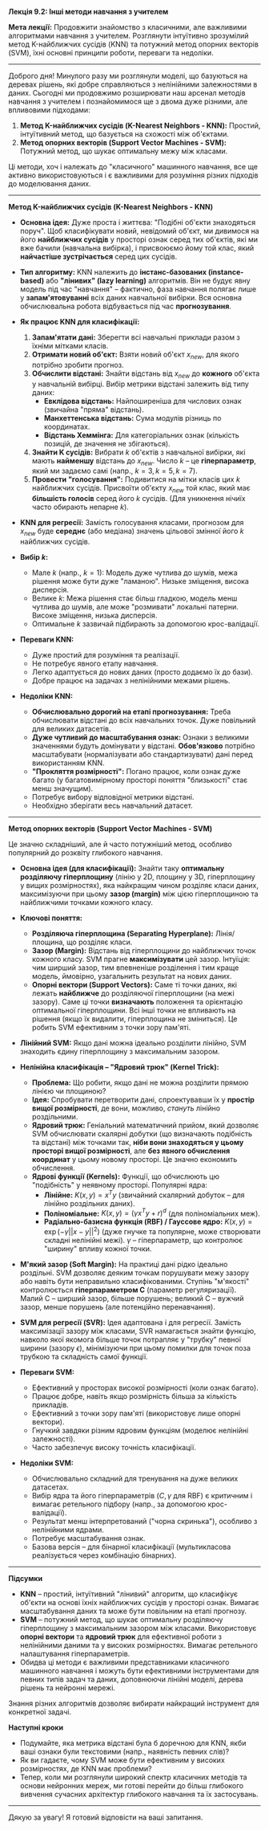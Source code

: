 **Лекція 9.2: Інші методи навчання з учителем**

**Мета лекції:** Продовжити знайомство з класичними, але важливими алгоритмами навчання з учителем. Розглянути інтуїтивно зрозумілий метод K-найближчих сусідів (KNN) та потужний метод опорних векторів (SVM), їхні основні принципи роботи, переваги та недоліки.

---

Доброго дня! Минулого разу ми розглянули моделі, що базуються на деревах рішень, які добре справляються з нелінійними залежностями в даних. Сьогодні ми продовжимо розширювати наш арсенал методів навчання з учителем і познайомимося ще з двома дуже різними, але впливовими підходами:

1.  **Метод K-найближчих сусідів (K-Nearest Neighbors - KNN):** Простий, інтуїтивний метод, що базується на схожості між об'єктами.
2.  **Метод опорних векторів (Support Vector Machines - SVM):** Потужний метод, що шукає оптимальну межу між класами.

Ці методи, хоч і належать до "класичного" машинного навчання, все ще активно використовуються і є важливими для розуміння різних підходів до моделювання даних.

---

**Метод K-найближчих сусідів (K-Nearest Neighbors - KNN)**

* **Основна ідея:** Дуже проста і життєва: "Подібні об'єкти знаходяться поруч". Щоб класифікувати новий, невідомий об'єкт, ми дивимося на його **найближчих сусідів** у просторі ознак серед тих об'єктів, які ми вже бачили (навчальна вибірка), і присвоюємо йому той клас, який **найчастіше зустрічається** серед цих сусідів.

* **Тип алгоритму:** KNN належить до **інстанс-базованих (instance-based)** або **"лінивих" (lazy learning)** алгоритмів. Він не будує явну модель під час "навчання" – фактично, фаза навчання полягає лише у **запам'ятовуванні** всіх даних навчальної вибірки. Вся основна обчислювальна робота відбувається під час **прогнозування**.

* **Як працює KNN для класифікації:**
    1.  **Запам'ятати дані:** Зберегти всі навчальні приклади разом з їхніми мітками класів.
    2.  **Отримати новий об'єкт:** Взяти новий об'єкт $x_{new}$, для якого потрібно зробити прогноз.
    3.  **Обчислити відстані:** Знайти відстань від $x_{new}$ до **кожного** об'єкта у навчальній вибірці. Вибір метрики відстані залежить від типу даних:
        * **Евклідова відстань:** Найпоширеніша для числових ознак (звичайна "пряма" відстань).
        * **Манхеттенська відстань:** Сума модулів різниць по координатах.
        * **Відстань Хеммінга:** Для категоріальних ознак (кількість позицій, де значення не збігаються).
    4.  **Знайти K сусідів:** Вибрати $k$ об'єктів з навчальної вибірки, які мають **найменшу** відстань до $x_{new}$. Число $k$ – це **гіперпараметр**, який ми задаємо самі (напр., $k=3, k=5, k=7$).
    5.  **Провести "голосування":** Подивитися на мітки класів цих $k$ найближчих сусідів. Присвоїти об'єкту $x_{new}$ той клас, який має **більшість голосів** серед його $k$ сусідів. (Для уникнення нічиїх часто обирають непарне $k$).

* **KNN для регресії:** Замість голосування класами, прогнозом для $x_{new}$ буде **середнє** (або медіана) значень цільової змінної його $k$ найближчих сусідів.

* **Вибір $k$:**
    * Мале $k$ (напр., $k=1$): Модель дуже чутлива до шумів, межа рішення може бути дуже "ламаною". Низьке зміщення, висока дисперсія.
    * Велике $k$: Межа рішення стає більш гладкою, модель менш чутлива до шумів, але може "розмивати" локальні патерни. Високе зміщення, низька дисперсія.
    * Оптимальне $k$ зазвичай підбирають за допомогою крос-валідації.

* **Переваги KNN:**
    * Дуже простий для розуміння та реалізації.
    * Не потребує явного етапу навчання.
    * Легко адаптується до нових даних (просто додаємо їх до бази).
    * Добре працює на задачах з нелінійними межами рішень.

* **Недоліки KNN:**
    * **Обчислювально дорогий на етапі прогнозування:** Треба обчислювати відстані до всіх навчальних точок. Дуже повільний для великих датасетів.
    * **Дуже чутливий до масштабування ознак:** Ознаки з великими значеннями будуть домінувати у відстані. **Обов'язково** потрібно масштабувати (нормалізувати або стандартизувати) дані перед використанням KNN.
    * **"Прокляття розмірності":** Погано працює, коли ознак дуже багато (у багатовимірному просторі поняття "близькості" стає менш значущим).
    * Потребує вибору відповідної метрики відстані.
    * Необхідно зберігати весь навчальний датасет.

---

**Метод опорних векторів (Support Vector Machines - SVM)**

Це значно складніший, але й часто потужніший метод, особливо популярний до розквіту глибокого навчання.

* **Основна ідея (для класифікації):** Знайти таку **оптимальну розділяючу гіперплощину** (лінію у 2D, площину у 3D, гіперплощину у вищих розмірностях), яка найкращим чином розділяє класи даних, максимізуючи при цьому **зазор (margin)** між цією гіперплощиною та найближчими точками кожного класу.

* **Ключові поняття:**
    * **Розділяюча гіперплощина (Separating Hyperplane):** Лінія/площина, що розділяє класи.
    * **Зазор (Margin):** Відстань від гіперплощини до найближчих точок кожного класу. SVM прагне **максимізувати** цей зазор. Інтуїція: чим ширший зазор, тим впевненіше розділення і тим краще модель, ймовірно, узагальнить результат на нових даних.
    * **Опорні вектори (Support Vectors):** Саме ті точки даних, які лежать **найближче** до розділяючої гіперплощини (на межі зазору). Саме ці точки **визначають** положення та орієнтацію оптимальної гіперплощини. Всі інші точки не впливають на рішення (якщо їх видалити, гіперплощина не зміниться). Це робить SVM ефективним з точки зору пам'яті.

* **Лінійний SVM:** Якщо дані можна ідеально розділити лінійно, SVM знаходить єдину гіперплощину з максимальним зазором.

* **Нелінійна класифікація – "Ядровий трюк" (Kernel Trick):**
    * **Проблема:** Що робити, якщо дані не можна розділити прямою лінією чи площиною?
    * **Ідея:** Спробувати перетворити дані, спроектувавши їх у **простір вищої розмірності**, де вони, можливо, *стануть* лінійно роздільними.
    * **Ядровий трюк:** Геніальний математичний прийом, який дозволяє SVM обчислювати скалярні добутки (що визначають подібність та відстані) між точками так, **ніби вони знаходяться у цьому просторі вищої розмірності**, але **без явного обчислення координат** у цьому новому просторі. Це значно економить обчислення.
    * **Ядрові функції (Kernels):** Функції, що обчислюють цю "подібність" у неявному просторі. Популярні ядра:
        * **Лінійне:** $K(x, y) = x^T y$ (звичайний скалярний добуток – для лінійно роздільних даних).
        * **Поліноміальне:** $K(x, y) = (\gamma x^T y + r)^d$ (для поліноміальних меж).
        * **Радіально-базисна функція (RBF) / Гауссове ядро:** $K(x, y) = \exp(-\gamma ||x - y||^2)$ (дуже гнучке та популярне, може створювати складні нелінійні межі). $\gamma$ – гіперпараметр, що контролює "ширину" впливу кожної точки.

* **М'який зазор (Soft Margin):** На практиці дані рідко ідеально роздільні. SVM дозволяє деяким точкам порушувати межу зазору або навіть бути неправильно класифікованими. Ступінь "м'якості" контролюється **гіперпараметром C** (параметр регуляризації). Малий C – ширший зазор, більше порушень; великий C – вужчий зазор, менше порушень (але потенційно перенавчання).

* **SVM для регресії (SVR):** Ідея адаптована і для регресії. Замість максимізації зазору між класами, SVR намагається знайти функцію, навколо якої якомога більше точок потрапляє у "трубку" певної ширини (зазору $\epsilon$), мінімізуючи при цьому помилки для точок поза трубкою та складність самої функції.

* **Переваги SVM:**
    * Ефективний у просторах високої розмірності (коли ознак багато).
    * Працює добре, навіть якщо розмірність більша за кількість прикладів.
    * Ефективний з точки зору пам'яті (використовує лише опорні вектори).
    * Гнучкий завдяки різним ядровим функціям (моделює нелінійні залежності).
    * Часто забезпечує високу точність класифікації.

* **Недоліки SVM:**
    * Обчислювально складний для тренування на дуже великих датасетах.
    * Вибір ядра та його гіперпараметрів ($C, \gamma$ для RBF) є критичним і вимагає ретельного підбору (напр., за допомогою крос-валідації).
    * Результат менш інтерпретований ("чорна скринька"), особливо з нелінійними ядрами.
    * Потребує масштабування ознак.
    * Базова версія – для бінарної класифікації (мультикласова реалізується через комбінацію бінарних).

---

**Підсумки**

* **KNN** – простий, інтуїтивний "лінивий" алгоритм, що класифікує об'єкти на основі їхніх найближчих сусідів у просторі ознак. Вимагає масштабування даних та може бути повільним на етапі прогнозу.
* **SVM** – потужний метод, що шукає оптимальну розділяючу гіперплощину з максимальним зазором між класами. Використовує **опорні вектори** та **ядровий трюк** для ефективної роботи з нелінійними даними та у високих розмірностях. Вимагає ретельного налаштування гіперпараметрів.
* Обидва ці методи є важливими представниками класичного машинного навчання і можуть бути ефективними інструментами для певних типів задач та даних, доповнюючи лінійні моделі, дерева рішень та нейронні мережі.

Знання різних алгоритмів дозволяє вибирати найкращий інструмент для конкретної задачі.

**Наступні кроки**

* Подумайте, яка метрика відстані була б доречною для KNN, якби ваші ознаки були текстовими (напр., наявність певних слів)?
* Як ви гадаєте, чому SVM може бути ефективним у високих розмірностях, де KNN має проблеми?
* Тепер, коли ми розглянули широкий спектр класичних методів та основи нейронних мереж, ми готові перейти до більш глибокого вивчення сучасних архітектур глибокого навчання та їх застосувань.

---

Дякую за увагу! Я готовий відповісти на ваші запитання.